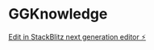 # GGKnowledge

[Edit in StackBlitz next generation editor ⚡️](https://stackblitz.com/~/github.com/wasseemzaghlan/GGKnowledge)